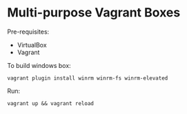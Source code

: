 # Multi-purpose Vagrant Boxes

Pre-requisites:
* VirtualBox
* Vagrant

To build windows box:
```
vagrant plugin install winrm winrm-fs winrm-elevated
```

Run:
```
vagrant up && vagrant reload
```
